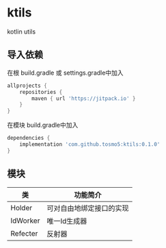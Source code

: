 # ktils

kotlin utils

## 导入依赖

在根 build.gradle 或 settings.gradle中加入

```groovy
allprojects {
    repositories {
        maven { url 'https://jitpack.io' }
    }
}
```

在模块 build.gradle中加入

```groovy
dependencies {
    implementation 'com.github.tosmo5:ktils:0.1.0'
}
```

## 模块
| 类       | 功能简介                 |
| -------- | ------------------------ |
| Holder   | 可对自由地绑定接口的实现 |
| IdWorker | 唯一Id生成器             |
| Refecter | 反射器                   |

